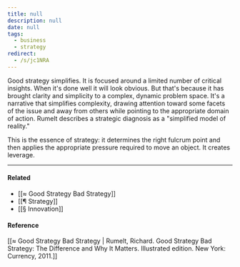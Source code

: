 ```yaml
---
title: null
description: null
date: null
tags:
  - business
  - strategy
redirect:
  - /s/jc1NRA
---
```


Good strategy simplifies. It is focused around a limited number of critical insights. When it's done well it will look obvious. But that's because it has brought clarity and simplicity to a complex, dynamic problem space. It's a narrative that simplifies complexity, drawing attention toward some facets of the issue and away from others while pointing to the appropriate domain of action. Rumelt describes a strategic diagnosis as a "simplified model of reality."

This is the essence of strategy: it determines the right fulcrum point and then applies the appropriate pressure required to move an object. It creates leverage.

---

#### Related

- [[≈ Good Strategy Bad Strategy]]
- [[¶ Strategy]]
- [[§ Innovation]]

#### Reference

[[≈ Good Strategy Bad Strategy | Rumelt, Richard. Good Strategy Bad Strategy: The Difference and Why It Matters. Illustrated edition. New York: Currency, 2011.]]
